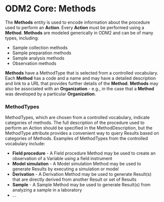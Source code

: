 ODM2 Core: Methods
==================

The **Methods** entity is used to encode information about the procedure used to perform an **Action**. Every **Action** must be performed using a **Method**. **Methods** are modeled generically in ODM2 and can be of many types, including:

* Sample collection methods
* Sample preparation methods
* Sample analysis methods
* Observation methods

**Methods** have a MethodType that is selected from a controlled vocabulary. Each **Method** has a code and a name and may have a detailed description and link to a URL that provides further details of the **Method**. **Methods** may also be associated with an **Organization** - e.g., in the case that a **Method** was developed by a particular **Organization**.

### MethodTypes ###
MethodTypes, which are chosen from a controlled vocabulary, indicate categories of methods. The full description of the procedure used to perform an Action should be specified in the MethodDescription, but the MethodType attribute provides a convenient way to query Results based on categories of Methods. Examples of MethodTypes from the controlled vocabulary include:

* **Field procedure** - A Field procedure Method may be used to create an observation of a Variable using a field instrument
* **Model simulation** - A Model simulation Method may be used to generate Results by executing a simulation or model 
* **Derivation** - A Derivation Method may be used to generate Result(s) that are directly derived from another Result or set of Results
* **Sample** - A Sample Method may be used to generate Result(s) from analyzing a sample in a laboratory
* ...